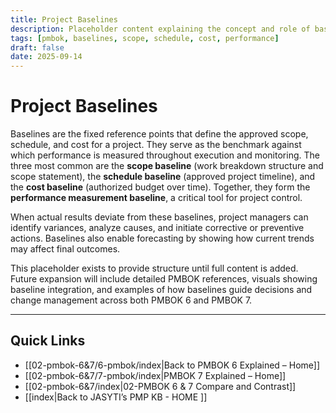 ```yaml
---
title: Project Baselines
description: Placeholder content explaining the concept and role of baselines in project management
tags: [pmbok, baselines, scope, schedule, cost, performance]
draft: false
date: 2025-09-14
---
```


# Project Baselines

Baselines are the fixed reference points that define the approved scope, schedule, and cost for a project. They serve as the benchmark against which performance is measured throughout execution and monitoring. The three most common are the **scope baseline** (work breakdown structure and scope statement), the **schedule baseline** (approved project timeline), and the **cost baseline** (authorized budget over time). Together, they form the **performance measurement baseline**, a critical tool for project control.  

When actual results deviate from these baselines, project managers can identify variances, analyze causes, and initiate corrective or preventive actions. Baselines also enable forecasting by showing how current trends may affect final outcomes.  

This placeholder exists to provide structure until full content is added. Future expansion will include detailed PMBOK references, visuals showing baseline integration, and examples of how baselines guide decisions and change management across both PMBOK 6 and PMBOK 7.

---
## Quick Links
- [[02-pmbok-6&7/6-pmbok/index|Back to PMBOK 6 Explained – Home]]
- [[02-pmbok-6&7/7-pmbok/index|PMBOK 7 Explained – Home]]
- [[02-pmbok-6&7/index|02-PMBOK 6 & 7 Compare and Contrast]]
- [[index|Back to JASYTI’s PMP KB - HOME ]]